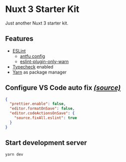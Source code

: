 # Nuxt 3 Starter Kit
Just another Nuxt 3 starter kit.

## Features
- [ESLint](https://eslint.org/) 
  - [antfu config](https://github.com/antfu/eslint-config)
  - [eslint-plugin-only-warn](https://github.com/bfanger/eslint-plugin-only-warn)
- [Typecheck](https://nuxt.com/docs/api/configuration/nuxt-config#typecheck) enabled
- [Yarn](https://yarnpkg.com/) as package manager


## Configure VS Code auto fix [*(source)*](https://github.com/antfu/eslint-config#config-vs-code-auto-fix)
```json
{
  "prettier.enable": false,
  "editor.formatOnSave": false,
  "editor.codeActionsOnSave": {
    "source.fixAll.eslint": true
  }
}
```

## Start development server
```bash
yarn dev
```
